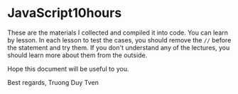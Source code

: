 ﻿# JavaScript10hours

These are the materials I collected and compiled it into code. You can learn by lesson. In each lesson to test the cases, you should remove the `//` before the statement and try them. If you don't understand any of the lectures, you should learn more about them from the outside.

Hope this document will be useful to you.

Best regards,
Truong Duy Tven
